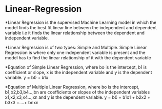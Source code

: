 # Linear-Regression
*Linear Regression is the supervised Machine Learning model in which the model finds the best fit linear line between the independent and dependent variable i.e it finds the linear relationship between the dependent and independent variable.

*Linear Regression is of two types: Simple and Multiple. Simple Linear Regression is where only one independent variable is present and the model has to find the linear relationship of it with the dependent variable

*Equation of Simple Linear Regression, where bo is the intercept, b1 is coefficient or slope, x is the independent variable and y is the dependent variable.
 y = b0 + b1x

*Equation of Multiple Linear Regression, where bo is the intercept, b1,b2,b3,b4…,bn are coefficients or slopes of the independent variables x1,x2,x3,x4…,xn and y is the dependent variable.
y = b0 + b1x1 + b2x2 + b3x3 +....+ bnxn




 
 
